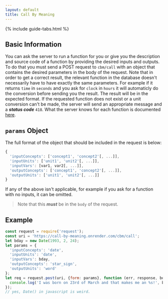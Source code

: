```yaml
---
layout: default
title: Call By Meaning
---
```


{% include guide-tabs.html %}

## Basic Information

You can ask the server to run a function for you or give you the description and source code of a function by providing the desired inputs and outputs. To do that you must send a POST request to `cbm/call` with an object that contains the desired parameters in the body of the request. Note that in order to get a correct result, the relevant function in the database doesn't necessarily have to have exactly the same parameters. For example if it returns `time` in `seconds` and you ask for `clock` in `hours` it will automaticly do the conversion before sending you the result. The result will be in the expected format. If the requested function does not exist or a unit conversion can't be made, the server will send an appropriate message and a __*status code*__ `418`. What the server knows for each function is documented [here](./guide/models/).

## `params` Object

The full format of the object that should be included in the request is below:

``` javascript
{
  'inputConcepts': ['concept1', 'concept2'[, ...]],
  'inputUnits': ['unit1', 'unit2'[, ...]],
  'inputVars': [var1, var2[, ...]],
  'outputConcepts': ['concept1', 'concept2'[, ...]],
  'outputUnits': ['unit1', 'unit2'[, ...]]
}
```

If any of the above isn't applicable, for example if you ask for a function with no inputs, it can be omitted.

>Note that this __*must*__  be in the `body` of the request.

## Example

``` javascript
const request = require('request');
const uri = 'https://call-by-meaning.onrender.com/cbm/call';
let bday = new Date(1993, 2, 24);
let params = {
  'inputConcepts': 'date',
  'inputUnits': 'date',
  'inputVars': bday,
  'outputConcepts': 'star_sign',
  'outputUnits': 'word'
};
let req = request.post(uri, {form: params}, function (err, response, body) {
  console.log('I was born on 23rd of March and that makes me an %s!', body);
});
// yes, Date() in javascript is weird.
```
